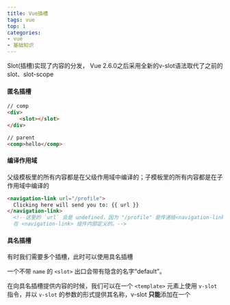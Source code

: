 ```yaml
---
title: Vue插槽
tags: vue
top: 1
categories: 
- vue
- 基础知识
---
```


Slot(插槽)实现了内容的分发， Vue 2.6.0之后采用全新的v-slot语法取代了之前的slot、slot-scope

#### 匿名插槽

```html
// comp
<div>
	<slot></slot>
</div>

// parent
<comp>hello</comp>
```

#### 编译作用域

父级模板里的所有内容都是在父级作用域中编译的；子模板里的所有内容都是在子作用域中编译的

```html
<navigation-link url="/profile">
  Clicking here will send you to: {{ url }}
</navigation-link>
  <!--这里的 `url` 会是 undefined，因为 "/profile" 是传递给<navigation-link> 的而不是
  在 <navigation-link> 组件内部定义的。-->
```

#### 具名插槽

有时我们需要多个插槽，此时可以使用具名插槽

一个不带 `name` 的 `<slot>` 出口会带有隐含的名字“default”。

在向具名插槽提供内容的时候，我们可以在一个 `<template>` 元素上使用 `v-slot` 指令，并以 `v-slot` 的参数的形式提供其名称，v-slot **只能**添加在一个 <template> 上（**独占默认插槽**除外）

```html
// comp
<div>
    <slot></slot>
    <slot name="content"></slot>
</div>

// parent
<comp>
	<!-- 默认插槽用default做参数 -->
    <template v-slot:default>具名插槽</template>
    <!-- 具名插槽用插槽名做参数 -->
    <template v-slot:content>内容...</template>
</comp>
```

`v-slot` 也有缩写，即把参数之前的所有内容 (`v-slot:`) 替换为字符 `#`。例如 `v-slot:content` 可以被重写为 `#content`，注意`#=`无效，必须写成`#default=`

#### 作用域插槽

```html
// Comp3
<div>
	<slot :foo="foo"></slot>
</div>

// parent
<Comp3>
    <!-- 把v-slot的值指定为作用域上下文对象, ctx可以随便取 -->
    <template v-slot:default="ctx">
    来自子组件数据：{{ctx.foo}}
    </template>
</Comp3>
```

#### 独占默认插槽

当被提供的内容**只有**默认插槽时，组件的标签才可以被当作插槽的模板来使用。这样我们就可以把 `v-slot` 直接用在组件上

```html
<current-user v-slot="slotProps">
  {{ slotProps.user.firstName }}
</current-user>

// 可使用解构方式
<current-user v-slot="{ user }">
  {{ user.firstName }}
</current-user>
```

#### 解构插槽 Prop

作用域插槽的内部工作原理是将你的插槽内容包括在一个传入单个参数的函数里，所以 `v-slot` 的值实际上可以是任何能够作为函数定义中的参数的 JavaScript 表达式。所以使用 [ES2015 解构](https://developer.mozilla.org/zh-CN/docs/Web/JavaScript/Reference/Operators/Destructuring_assignment#解构对象)来传入具体的插槽 prop，如下：

```html
<current-user v-slot="{ user }">
  {{ user.firstName }}
</current-user>

// 别名
<current-user v-slot="{ user: person }">
  {{ person.firstName }}
</current-user>

// 带默认值
<current-user v-slot="{ user = { firstName: 'Guest' } }">
  {{ user.firstName }}
</current-user>
```

